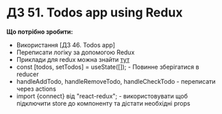 # ДЗ 51. Todos app using Redux

**Що потрібно зробити:**

* Використання [ДЗ 46. Todos app]
* Переписати логіку за допомогою Redux
* Приклади для redux можна знайти [тут](https://github.com/roman-boyko/hillel-front-end-pro/tree/lesson-34/lesson)
* const [todos, setTodos] = useState([]); - Повинне зберігатися в reducer
* handleAddTodo, handleRemoveTodo, handleCheckTodo - переписати через actions
* import {connect} від "react-redux"; - використовувати щоб підключити store до компоненту та дістати необхідні props

